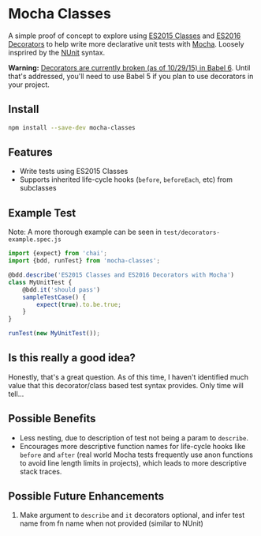 # Mocha Classes

A simple proof of concept to explore using [ES2015 Classes](http://www.2ality.com/2015/02/es6-classes-final.html) and [ES2016 Decorators](https://github.com/wycats/javascript-decorators) to help write more declarative unit tests with [Mocha](https://mochajs.org/). Loosely insprired by the [NUnit](http://www.nunit.org/index.php?p=home) syntax.

**Warning:** [Decorators are currently broken (as of 10/29/15) in Babel 6](https://github.com/babel/babel/issues/2645). Until that's addressed, you'll need to use Babel 5 if you plan to use decorators in your project.

## Install

```bash
npm install --save-dev mocha-classes
```

## Features
- Write tests using ES2015 Classes
- Supports inherited life-cycle hooks (`before`, `beforeEach`, etc) from subclasses

## Example Test

Note: A more thorough example can be seen in `test/decorators-example.spec.js`

```javascript
import {expect} from 'chai';
import {bdd, runTest} from 'mocha-classes';

@bdd.describe('ES2015 Classes and ES2016 Decorators with Mocha')
class MyUnitTest {
    @bdd.it('should pass')
    sampleTestCase() {
        expect(true).to.be.true;
    }
}

runTest(new MyUnitTest());
```

## Is this really a good idea?

Honestly, that's a great question. As of this time, I haven't identified much value that this decorator/class based test syntax provides. Only time will tell...


## Possible Benefits

- Less nesting, due to description of test not being a param to `describe`.
- Encourages more descriptive function names for life-cycle hooks like `before` and `after`  (real world Mocha tests frequently use anon functions to avoid line length limits in projects), which leads to more descriptive stack traces.

## Possible Future Enhancements

1. Make argument to `describe` and `it` decorators optional, and infer test name from fn name when not provided (similar to NUnit)
